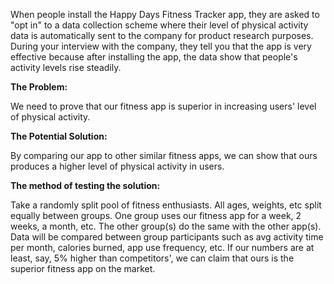 When people install the Happy Days Fitness Tracker app, they are asked to "opt in" to a data collection scheme where their level of physical activity data is automatically sent to the company for product research purposes. During your interview with the company, they tell you that the app is very effective because after installing the app, the data show that people's activity levels rise steadily.

__The Problem:__

We need to prove that our fitness app is superior in increasing users' level of physical activity.

__The Potential Solution:__

By comparing our app to other similar fitness apps, we can show that ours produces a higher level of physical activity in users.

__The method of testing the solution:__

Take a randomly split pool of fitness enthusiasts.
All ages, weights, etc split equally between groups.
One group uses our fitness app for a week, 2 weeks, a month, etc.
The other group(s) do the same with the other app(s).
Data will be compared between group participants such as avg activity time per month, calories burned, app use frequency, etc.
If our numbers are at least, say, 5% higher than competitors', we can claim that ours is the superior fitness app on the market.